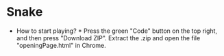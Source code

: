 # Snake

* How to start playing? *
Press the green "Code" button on the top right, and then press "Download ZIP".
Extract the .zip and open the file "openingPage.html" in Chrome.
